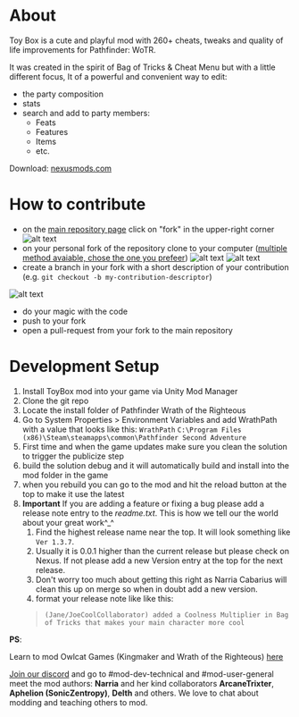 # About
Toy Box is a cute and playful mod with 260+ cheats, tweaks and quality of life improvements for Pathfinder: WoTR.

It was created in the spirit of Bag of Tricks & Cheat Menu but with a little different focus, It of a powerful and convenient way to edit:
- the party composition
- stats
- search and add to party members:
  - Feats
  - Features
  - Items
  - etc.

Download: [nexusmods.com](https://www.nexusmods.com/pathfinderwrathoftherighteous/mods/8)

# How to contribute

- on the [main repository page](https://github.com/cabarius/ToyBox) click on "fork" in the upper-right corner
![alt text](./documentation-assets/github-fork.jpg "github fork button position")
- on your personal fork of the repository clone to your computer ([multiple method avaiable, chose the one you prefeer](https://docs.github.com/en/repositories/creating-and-managing-repositories/cloning-a-repository))
![alt text](./documentation-assets/github-clone-1.jpg "github code button position")
![alt text](./documentation-assets/github-clone-2.jpg "github code button preview")
- create a branch in your fork with a short description of your contribution (e.g. `git checkout -b my-contribution-descriptor`)

![alt text](./documentation-assets/github-new-branch.jpg "git checkout -b example")
- do your magic with the code
- push to your fork
- open a pull-request from your fork to the main repository

# Development Setup
1. Install ToyBox mod into your game via Unity Mod Manager
1. Clone the git repo
1. Locate the install folder of Pathfinder Wrath of the Righteous
1. Go to System Properties > Environment Variables and add WrathPath with a value that looks like this:
        `WrathPath`   `C:\Program Files (x86)\Steam\steamapps\common\Pathfinder Second Adventure`
1.  First time and when the game updates make sure you clean the solution to trigger the publicize step
1. build the solution debug and it will automatically build and install into the mod folder in the game
1.  when you rebuild you can go to the mod and hit the reload button at the top to make it use the latest
1. **Important** If you are adding a feature or fixing a bug please add a release note entry to the *readme.txt*.  This is how we tell our the world about your great work^_^
    1. Find the highest release name near the top. It will look something like `Ver 1.3.7`. 
    1. Usually it is 0.0.1 higher than the current release but please check on Nexus.  If not please add a new Version entry at the top for the next release. 
    1. Don't worry too much about getting this right as Narria Cabarius will clean this up on merge so when in doubt add a new version.
    1. format your release note like like this:
    >```(Jane/JoeCoolCollaborator) added a Coolness Multiplier in Bag of Tricks that makes your main character more cool```

**PS**: 

Learn to mod Owlcat Games (Kingmaker and Wrath of the Righteous) [here](https://github.com/spacehamster/OwlcatModdingWiki/wiki/Beginner-Guide)
        
[Join our discord](https://discord.gg/wotr) and go to #mod-dev-technical and #mod-user-general meet the mod authors: **Narria** and her kind collaborators **ArcaneTrixter**, **Aphelion (SonicZentropy)**, **Delth** and others.  We love to chat about modding and teaching others to mod.
